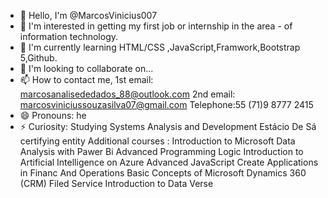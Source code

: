 - 👋 Hello, I'm @MarcosVinicius007
- 👀 I'm interested in getting my first job or internship in the area -
          of information technology.
- 🌱 I'm currently learning HTML/CSS
        ,JavaScript,Framwork,Bootstrap 5,Github.
- 💞️ I'm looking to collaborate on...
- 📫 How to contact me,
          1st email: marcosanalisededados_88@outlook.com
           2nd email: marcosviniciussouzasilva07@gmail.com
          Telephone:55 (71)9 8777 2415
- 😄 Pronouns: he
- ⚡ Curiosity: Studying Systems Analysis and Development
         Estácio De Sá certifying entity
         Additional courses :
         Introduction to Microsoft Data Analysis with Pawer Bi
         Advanced Programming Logic
         Introduction to Artificial Intelligence on Azure
         Advanced JavaScript
         Create Applications in Financ And Operations
        Basic Concepts of Microsoft Dynamics 360 (CRM) Filed Service
         Introduction to Data Verse

<!---
MarcosVinicius007/MarcosVinicius007 is a ✨ special ✨ repository because its `README.md` (this file) appears on your GitHub profile.
You can click the Preview link to take a look at your changes.
--->
